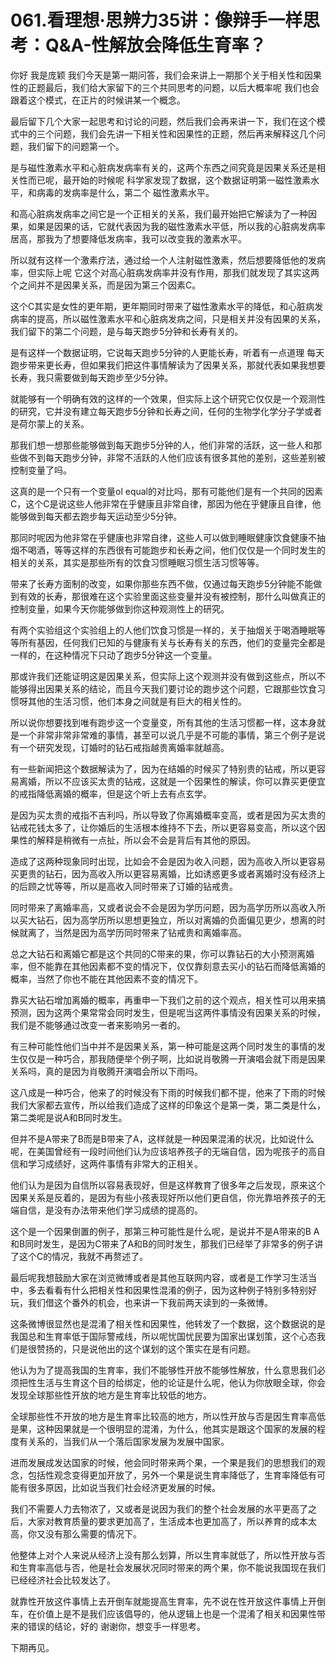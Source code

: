 # 061.看理想·思辨力35讲：像辩手一样思考：Q&A-性解放会降低生育率？

你好 我是庞颖 我们今天是第一期问答，我们会来讲上一期那个关于相关性和因果性的正题最后，我们给大家留下的三个共同思考的问题，以后大概率呢 我们也会跟着这个模式，在正片的时候讲某一个概念。

最后留下几个大家一起思考和讨论的问题，然后我们会再来讲一下，我们在这个模式中的三个问题，我们会先讲一下相关性和因果性的正题，然后再来解释这几个问题，我们留下的问题第一个。

是与磁性激素水平和心脏病发病率有关的，这两个东西之间究竟是因果关系还是相关性而已呢，最开始的时候呢 科学家发现了数据，这个数据证明第一磁性激素水平，和病毒的发病率是什么，第二个 磁性激素水平。

和高心脏病发病率之间它是一个正相关的关系，我们最开始把它解读为了一种因果，如果是因果的话，它就代表因为我的磁性激素水平低，所以我的心脏病发病率居高，那我为了想要降低发病率，我可以改变我的激素水平。

所以就有这样一个激素疗法，通过给一个人注射磁性激素，然后想要降低他的发病率，但实际上呢 它这个对高心脏病发病率并没有作用，那我们就发现了其实这两个之间并不是因果关系，而是因为第三个因素C。

这个C其实是女性的更年期，更年期同时带来了磁性激素水平的降低，和心脏病发病率的提高，所以磁性激素水平和心脏病发病之间，只是相关并没有因果的关系，我们留下的第二个问题，是与每天跑步5分钟和长寿有关的。

是有这样一个数据证明，它说每天跑步5分钟的人更能长寿，听着有一点道理 每天跑步带来更长寿，但如果我们把这件事情解读为了因果关系，那就代表如果我想要长寿，我只需要做到每天跑步至少5分钟。

就能够有一个明确有效的这样的一个效果，但实际上这个研究它仅仅是一个观测性的研究，它并没有建立每天跑步5分钟和长寿之间，任何的生物学化学分子学或者是荷尔蒙上的关系。

那我们想一想那些能够做到每天跑步5分钟的人，他们非常的活跃，这一些人和那些做不到每天跑步分钟，非常不活跃的人他们应该有很多其他的差别，这些差别被控制变量了吗。

这真的是一个只有一个变量ol equal的对比吗，那有可能他们是有一个共同的因素C，这个C是说这些人他非常在乎健康且非常自律，那因为他在乎健康且自律，他能够做到每天都去跑步每天运动至少5分钟。

那同时呢因为他非常在乎健康也非常自律，这些人可以做到睡眠健康饮食健康不抽烟不喝酒，等等这样的东西很有可能跑步和长寿之间，他们仅仅是一个同时发生的相关的关系，其实是那些所有的饮食习惯睡眠习惯生活习惯等等。

带来了长寿方面制的改变，如果你那些东西不做，仅通过每天跑步5分钟能不能做到有效的长寿，那很难在这个实验里面这些变量并没有被控制，那什么叫做真正的控制变量，如果今天你能够做到你这种观测性上的研究。

有两个实验组这个实验组上的人他们饮食习惯是一样的，关于抽烟关于喝酒睡眠等等所有基因，任何我们已知的与健康有关与长寿有关的东西，他们的变量完全都是一样的，在这种情况下只动了跑步5分钟这一个变量。

那或许我们还能证明这是因果关系，但实际上这个观测并没有做到这些点，所以不能够得出因果关系的结论，而且今天我们要讨论的跑步这个问题，它跟那些饮食习惯呀其他的生活习惯，他们本身之间就是有巨大的相关性的。

所以说你想要找到唯有跑步这一个变量变，所有其他的生活习惯都一样，这本身就是一个非常非常非常难的事情，甚至可以说几乎是不可能的事情，第三个例子是说有一个研究发现，订婚时的钻石戒指越贵离婚率就越高。

有一些新闻把这个数据解读为了，因为在结婚的时候买了特别贵的钻戒，所以更容易离婚，所以不应该买太贵的钻戒，这就是一个因果性的解读，你可以靠买更便宜的戒指降低离婚的概率，但是这个听上去有点玄学。

是因为买太贵的戒指不吉利吗，所以导致了你离婚概率变高，或者是因为买太贵的钻戒花钱太多了，让你婚后的生活根本维持不下去，所以更容易变高，所以这个因果性的解释是稍微有一点扯，所以会不会是背后有其他的原因。

造成了这两种现象同时出现，比如会不会是因为收入问题，因为高收入所以更容易买更贵的钻石，因为高收入所以更容易离婚，比如诱惑更多或者离婚时没有经济上的后顾之忧等等，所以是高收入同时带来了订婚的钻戒贵。

同时带来了离婚率高，又或者说会不会是因为学历问题，因为高学历所以高收入所以买大钻石，因为高学历所以思想更独立，所以对离婚的负面偏见更少，想离的时候就离了，当然是因为高学历同时带来了钻戒贵和离婚率高。

总之大钻石和离婚它都是这个共同的C带来的果，你可以靠钻石的大小预测离婚率，但不能靠在其他因素都不变的情况下，仅仅靠刻意去买小的钻石而降低离婚的概率，当然了你也不能在其他因素不变的情况下。

靠买大钻石增加离婚的概率，再重申一下我们之前的这个观点，相关性可以用来搞预测，因为这两个果常常会同时发生，但是呢当这两件事情没有因果关系的时候，我们是不能够通过改变一者来影响另一者的。

有三种可能性他们当中并不是因果关系，第一种可能是这两个同时发生的事情的发生仅仅是一种巧合，那我随便举个例子啊，比如说肖敬腾一开演唱会就下雨是因果关系吗，真的是因为肖敬腾开演唱会所以下雨吗。

这八成是一种巧合，他来了的时候没有下雨的时候我们都不提，他来了下雨的时候我们大家都去宣传，所以给我们造成了这样的印象这个是第一类，第二类是什么，第二类呢是说A和B同时发生。

但并不是A带来了B而是B带来了A，这样就是一种因果混淆的状况，比如说什么呢，在美国曾经有一段时间他们认为应该培养孩子的无端自信，因为呢孩子的高自信和学习成绩好，这两件事情有非常大的正相关。

他们认为是因为自信所以容易表现好，但是这样教育了很多年之后发现，原来这个因果关系是反着的，是因为有些小孩表现好所以他们更自信，你光靠培养孩子的无端自信，是没有办法带来他们学习成绩的提高的。

这个是一个因果倒置的例子，那第三种可能性是什么呢，是说并不是A带来的B A和B同时发生，是因为C带来了A和B的同时发生，那我们已经举了非常多的例子讲了这个C的情况，我就不再赘述了。

最后呢我想鼓励大家在浏览微博或者是其他互联网内容，或者是工作学习生活当中，多去看看有什么把相关性和因果性混淆的例子，因为这种例子特别多特别好玩，我们借这个番外的机会，也来讲一下我前两天读到的一条微博。

这条微博很显然也是混淆了相关性和因果性，他转发了一个数据，这个数据说的是我国总和生育率低于国际警戒线，所以呢忧国忧民要为国家出谋划策，这个心态我们是很赞扬的，只是说他出的这个谋划的这个策实在是有问题。

他认为为了提高我国的生育率，我们不能够性开放不能够性解放，什么意思我们必须把性生活与生育这个目的给绑定，他的论证是什么呢，他认为你放眼全球，你会发现全球那些性开放的地方是生育率比较低的地方。

全球那些性不开放的地方是生育率比较高的地方，所以性开放与否是因生育率高低是果，这种因果就是一个很明显的混淆，为什么，他其实是跟这个国家的发展的程度有关系的，当我们从一个落后国家发展为发展中国家。

进而发展成发达国家的时候，他会同时带来两个果，一个果是我们的思想我们的观念，包括性观念变得更加开放了，另外一个果是说生育率降低了，生育率降低有可能有很多原因，比如说当我们社会经济更发展的时候。

我们不需要人力去物浓了，又或者是说因为我们的整个社会发展的水平更高了之后，大家对教育质量的要求更加高了，生活成本也更加高了，所以养育的成本太高，你又没有那么需要的情况下。

他整体上对个人来说从经济上没有那么划算，所以生育率就低了，所以性开放与否和生育率高低与否，他是社会发展状况同时带来的两个果，你不能说我国现在我们已经经济社会比较发达了。

就靠性开放这件事情上去开倒车就能提高生育率，先不说在性开放这件事情上开倒车，在价值上是不是我们应该倡导的，他从逻辑上也是一个混淆了相关和因果性带来的错误的结论，好的 谢谢你，想变手一样思考。

下期再见。
